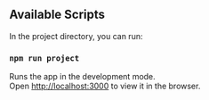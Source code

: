 ## Available Scripts

In the project directory, you can run:

### `npm run project`

Runs the app in the development mode.<br>
Open [http://localhost:3000](http://localhost:3000) to view it in the browser.
